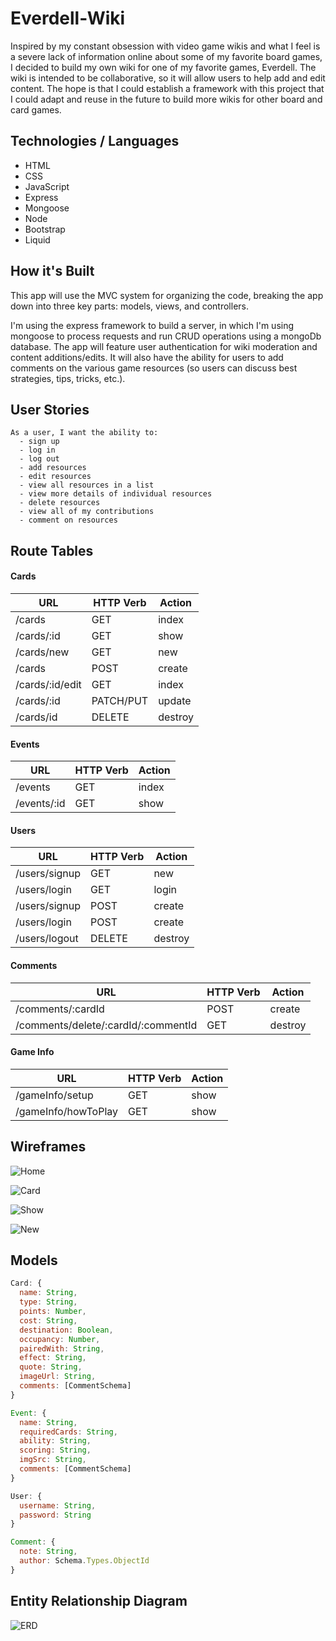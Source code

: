 # Everdell-Wiki

  Inspired by my constant obsession with video game wikis and what I feel is a severe lack of information online about some of my favorite board games, I decided to build my own wiki for one of my favorite games, Everdell. The wiki is intended to be collaborative, so it will allow users to help add and edit content. The hope is that I could establish a framework with this project that I could adapt and reuse in the future to build more wikis for other board and card games. 

## Technologies / Languages

- HTML
- CSS
- JavaScript
- Express
- Mongoose 
- Node
- Bootstrap
- Liquid

## How it's Built

This app will use the MVC system for organizing the code, breaking the app down into three key parts: models, views, and controllers.

I'm using the express framework to build a server, in which I'm using mongoose to process requests and run CRUD operations using a mongoDb database. The app will feature user authentication for wiki moderation and content additions/edits. It will also have the ability for users to add comments on the various game resources (so users can discuss best strategies, tips, tricks, etc.).

## User Stories

```
As a user, I want the ability to: 
  - sign up
  - log in
  - log out
  - add resources
  - edit resources
  - view all resources in a list
  - view more details of individual resources
  - delete resources
  - view all of my contributions
  - comment on resources
```

## Route Tables

#### Cards

| **URL**         | **HTTP Verb** | **Action** |
|-----------------|---------------|------------|
| /cards          | GET           | index
| /cards/:id      | GET           | show
| /cards/new      | GET           | new
| /cards          | POST          | create
| /cards/:id/edit | GET           | index
| /cards/:id      | PATCH/PUT     | update
| /cards/id       | DELETE        | destroy

#### Events

| **URL**         | **HTTP Verb** | **Action** |
|-----------------|---------------|------------|
| /events         | GET           | index
| /events/:id     | GET           | show

#### Users

| **URL**        | **HTTP Verb** | **Action** |
|----------------|---------------|------------|
| /users/signup  | GET           | new        |
| /users/login   | GET           | login      |
| /users/signup  | POST          | create     |
| /users/login   | POST          | create     |
| /users/logout  | DELETE        | destroy    |

#### Comments

| **URL**                             | **HTTP Verb** | **Action** |
|-------------------------------------|---------------|------------|
| /comments/:cardId                   | POST          | create     |
| /comments/delete/:cardId/:commentId | GET           | destroy    |

#### Game Info

| **URL**             | **HTTP Verb** | **Action** |
|---------------------|---------------|------------|
| /gameInfo/setup     | GET           | show
| /gameInfo/howToPlay | GET           | show

## Wireframes

![Home](images/HOME1.png)

![Card](images/CARDS1.png)

![Show](images/SHOWCARD1.png)

![New](images/NEW1.png)

## Models

```js
Card: {
  name: String,
  type: String,
  points: Number,
  cost: String,
  destination: Boolean,
  occupancy: Number,
  pairedWith: String,
  effect: String,
  quote: String,
  imageUrl: String,
  comments: [CommentSchema]
}

Event: {
  name: String,
  requiredCards: String,
  ability: String,
  scoring: String,
  imgSrc: String,
  comments: [CommentSchema]
}

User: {
  username: String,
  password: String
}

Comment: {
  note: String,
  author: Schema.Types.ObjectId
}
```

## Entity Relationship Diagram

![ERD](images/Wiki%20ERD%20(1).png)

